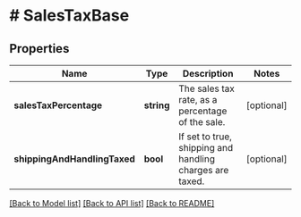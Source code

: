 # # SalesTaxBase

## Properties

Name | Type | Description | Notes
------------ | ------------- | ------------- | -------------
**salesTaxPercentage** | **string** | The sales tax rate, as a percentage of the sale. | [optional] 
**shippingAndHandlingTaxed** | **bool** | If set to true, shipping and handling charges are taxed. | [optional] 

[[Back to Model list]](../../README.md#documentation-for-models) [[Back to API list]](../../README.md#documentation-for-api-endpoints) [[Back to README]](../../README.md)


